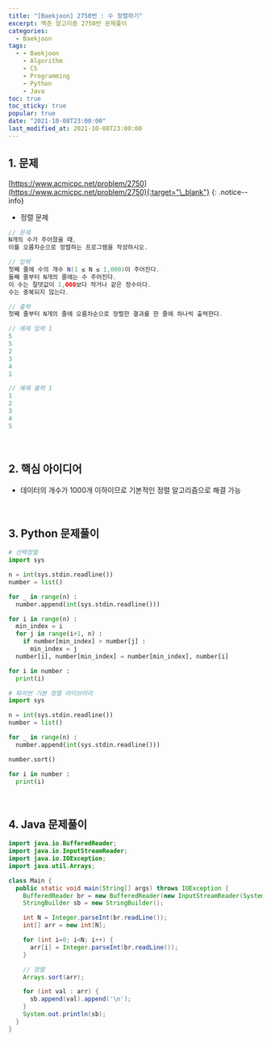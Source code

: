 ```yaml
---
title: "[Baekjoon] 2750번 : 수 정렬하기"
excerpt: 백준 알고리즘 2750번 문제풀이
categories:
  - Baekjoon
tags:
  - - Baekjoon
    - Algorithm
    - CS
    - Programming
    - Python
    - Java
toc: true
toc_sticky: true
popular: true
date: "2021-10-08T23:00:00"
last_modified_at: 2021-10-08T23:00:00
---
```


## 1. 문제

[https://www.acmicpc.net/problem/2750](https://www.acmicpc.net/problem/2750){:target="\_blank"}
{: .notice--info}

- 정렬 문제

```java
// 문제
N개의 수가 주어졌을 때,
이를 오름차순으로 정렬하는 프로그램을 작성하시오.

// 입력
첫째 줄에 수의 개수 N(1 ≤ N ≤ 1,000)이 주어진다.
둘째 줄부터 N개의 줄에는 수 주어진다.
이 수는 절댓값이 1,000보다 작거나 같은 정수이다.
수는 중복되지 않는다.

// 출력
첫째 줄부터 N개의 줄에 오름차순으로 정렬한 결과를 한 줄에 하나씩 출력한다.

// 예제 입력 1
5
5
2
3
4
1

// 예제 출력 1
1
2
3
4
5
```

<br>

## 2. 핵심 아이디어

- 데이터의 개수가 1000개 이하이므로 기본적인 정렬 알고리즘으로 해결 가능

<br>

## 3. Python 문제풀이

```python
# 선택정렬
import sys

n = int(sys.stdin.readline())
number = list()

for _ in range(n) :
  number.append(int(sys.stdin.readline()))

for i in range(n) :
  min_index = i
  for j in range(i+1, n) :
    if number[min_index] > number[j] :
      min_index = j
  number[i], number[min_index] = number[min_index], number[i]

for i in number :
  print(i)

# 파이썬 기본 정렬 라이브러리
import sys

n = int(sys.stdin.readline())
number = list()

for _ in range(n) :
  number.append(int(sys.stdin.readline()))

number.sort()

for i in number :
  print(i)
```

<br>

## 4. Java 문제풀이

```java
import java.io.BufferedReader;
import java.io.InputStreamReader;
import java.io.IOException;
import java.util.Arrays;

class Main {
  public static void main(String[] args) throws IOException {
    BufferedReader br = new BufferedReader(new InputStreamReader(System.in));
    StringBuilder sb = new StringBuilder();

    int N = Integer.parseInt(br.readLine());
    int[] arr = new int[N];

    for (int i=0; i<N; i++) {
      arr[i] = Integer.parseInt(br.readLine());
    }

    // 정렬
    Arrays.sort(arr);

    for (int val : arr) {
      sb.append(val).append('\n');
    }
    System.out.println(sb);
  }
}
```
